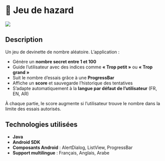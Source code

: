 # 🎲 Jeu de hazard

<img src="../captures/imgJeuHazard.png">

## Description
Un jeu de devinette de nombre aléatoire. L’application :

- Génère un **nombre secret entre 1 et 100**
- Guide l’utilisateur avec des indices comme **« Trop petit »** ou **« Trop grand »**
- Suit le nombre d’essais grâce à une **ProgressBar**
- Affiche un **score** et sauvegarde l’historique des tentatives
- S’adapte automatiquement à la **langue par défaut de l’utilisateur** (FR, EN, AR)

À chaque partie, le score augmente si l’utilisateur trouve le nombre dans la limite des essais autorisés.

## Technologies utilisées
- **Java**
- **Android SDK**
- **Composants Android** : AlertDialog, ListView, ProgressBar
- **Support multilingue** : Français, Anglais, Arabe

